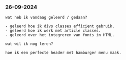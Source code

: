   <h3>26-09-2024</h3>
    <p>
    
    wat heb ik vandaag geleerd / gedaan?
    
    - geleerd hoe ik divs classes efficient gebruik.
    - geleerd hoe ik werk met article classes.
    - geleerd over het integreren van fonts in HTML.
    
    wat wil ik nog leren?
    
    hoe ik een perfecte header met hamburger menu maak.
